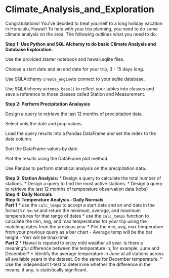 # Climate_Analysis_and_Exploration

Congratulations! You've decided to treat yourself to a long holiday vacation in Honolulu, Hawaii! To help with your trip planning, you need to do some climate analysis on the area. The following outlines what you need to do.
<div> 
<hr2><Strong>Step 1: Use Python and SQL Alchemy to do basic Climate Analysis and Database Exploration.</Strong></hr2>
  <p>Use the provided starter notebook and hawaii.sqlite files.</p>
  <p>Choose a start date and an end date for your trip, 3 - 15 days long.</p>
  <p>Use SQLAlchemy <code>create_engine</code>to connect to your sqlite database.</p>
  <p>Use SQLAlchemy <code>automap_base()</code> to reflect your tables into classes and save a reference to those classes called Station and     Measurement.</p>
</div> 
<div> 
<hr2><Strong>Step 2: Perform Precipitation Analaysis</Strong></hr2>
 <p>Design a query to retrieve the last 12 months of precipitation data.</p>
 <p>Select only the date and prcp values.</p>
 <p>Load the query results into a Pandas DataFrame and set the index to the date column.</p>
 <p>Sort the DataFrame values by date.</p>
 <p>Plot the results using the DataFrame plot method.</p>
 <p>Use Pandas to perform statistical analysis on the precipitation data.</p>
 </div> 
 <div> 
 <hr2><Strong>Step 3: Station Analysis:</Strong></hr2>
  * Design a query to calculate the total number of stations.
  * Design a query to find the most active stations.
  * Design a query to retrieve the last 12 months of temperature observation data (tobs)
 </div> 
 <div> 
 <hr2><Strong>Step 4: Daily Normals</Strong></hr2>
 </div> 
 <hr2><Strong>Step 5: Temperature Analysis - Daily Normals</Strong></hr2> 
  <div>
  <strong>Part 1</strong>
  * use the <code>calc_temps</code> to accept a start date and an end date in the format <code>%Y-%m-%d</code> and return the minimum, average, and maximum temperatures for that range of dates
  * use the <code>calc_temps</code> function to calculate the min, avg, and max temperatures for your trip using the matching dates from the previous year
  * Plot the min, avg, max temperature from your previous query as a bar chart
        - Average temp will be the bar height
        - Yerr will be tmax-tmin
 </div>
  <div>
  <strong>Part 2</strong>
   * Hawaii is reputed to enjoy mild weather all year. Is there a meaningful difference between the temperature in, for example, June and December?
   * Identify the average temperature in June at all stations across all available years in the dataset. Do the same for December temperature.
   * Use the independant t-test to determine whether the difference in the means, if any, is statistically significant.
  </div>

 
